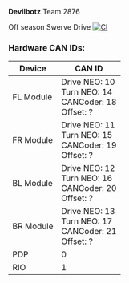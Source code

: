 **Devilbotz** 
Team 2876 

Off season Swerve Drive
[![CI](https://github.com/DevilBotz2876/SwerveDrive2024/actions/workflows/main.yml/badge.svg?branch=main)](https://github.com/DevilBotz2876/SwerveDrive2024/actions/workflows/main.yml)

### Hardware CAN IDs:
| **Device** 	| **CAN ID**                                                 	|
|------------	|------------------------------------------------------------	|
| FL Module  	| Drive NEO: 10<br>Turn NEO: 14<br>CANCoder: 18<br>Offset: ? 	|
| FR Module  	| Drive NEO: 11<br>Turn NEO: 15<br>CANCoder: 19<br>Offset: ? 	|
| BL Module  	| Drive NEO: 12<br>Turn NEO: 16<br>CANCoder: 20<br>Offset: ? 	|
| BR Module  	| Drive NEO: 13<br>Turn NEO: 17<br>CANCoder: 21<br>Offset: ? 	|
| PDP        	| 0                                                          	|
| RIO        	| 1                                                          	|

